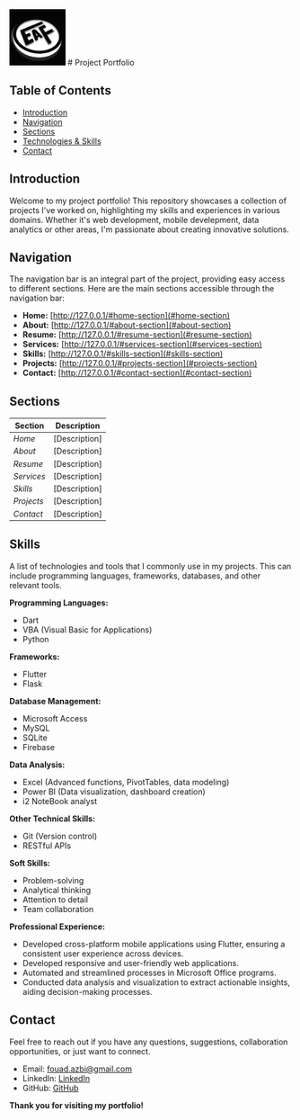 <centre>
<img src="https://github.com/FouadEAF/portfolio_EAF/blob/main/static/images/EAFLogo.jpg" alt="EAFLogo"  height="100px">
</centre>
# Project Portfolio

## Table of Contents

- [Introduction](#introduction)
- [Navigation](#navigation)
- [Sections](#sections)
- [Technologies & Skills](#Skills)
- [Contact](#Contact)

## Introduction

Welcome to my project portfolio! This repository showcases a collection of projects I've worked on, highlighting my skills and experiences in various domains. Whether it's web development, mobile develepment, data analytics or other areas, I'm passionate about creating innovative solutions.

## Navigation

The navigation bar is an integral part of the project, providing easy access to different sections. Here are the main sections accessible through the navigation bar:

- **Home:** [http://127.0.0.1/#home-section](#home-section)
- **About:** [http://127.0.0.1/#about-section](#about-section)
- **Resume:** [http://127.0.0.1/#resume-section](#resume-section)
- **Services:** [http://127.0.0.1/#services-section](#services-section)
- **Skills:** [http://127.0.0.1/#skills-section](#skills-section)
- **Projects:** [http://127.0.0.1/#projects-section](#projects-section)
- **Contact:** [http://127.0.0.1/#contact-section](#contact-section)

## Sections


| Section | Description |
| ------- | ----------- |
 | *Home* | [Description] |
 | *About* | [Description] |
 | *Resume* | [Description] |
 | *Services* | [Description] |
 | *Skills* | [Description] |
 | *Projects* | [Description] |
 | *Contact* | [Description] |

## Skills

A list of technologies and tools that I commonly use in my projects. This can include programming languages, frameworks, databases, and other relevant tools.

**Programming Languages:**
- Dart
- VBA (Visual Basic for Applications)
- Python

**Frameworks:**
- Flutter
- Flask

**Database Management:**
- Microsoft Access
- MySQL
- SQLite
- Firebase

**Data Analysis:**
- Excel (Advanced functions, PivotTables, data modeling)
- Power BI (Data visualization, dashboard creation)
- i2 NoteBook analyst

**Other Technical Skills:**
- Git (Version control)
- RESTful APIs

**Soft Skills:**
- Problem-solving
- Analytical thinking
- Attention to detail
- Team collaboration

**Professional Experience:**
- Developed cross-platform mobile applications using Flutter, ensuring a consistent user experience across devices.
- Developed responsive and user-friendly web applications.
- Automated and streamlined processes in Microsoft Office programs.
- Conducted data analysis and visualization to extract actionable insights, aiding decision-making processes.

## Contact

Feel free to reach out if you have any questions, suggestions, collaboration opportunities, or just want to connect.

- Email: fouad.azbi@gmail.com
- LinkedIn: [LinkedIn](https://www.linkedin.com/in/fouad-el-azbi/)
- GitHub: [GitHub](https://github.com/FouadEAF)

<centre>**Thank you for visiting my portfolio!**</centre>
